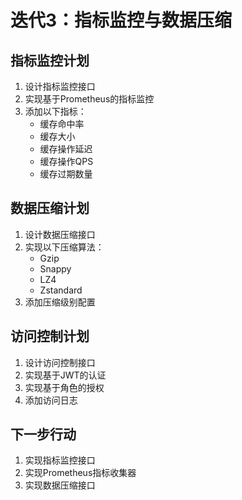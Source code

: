 # 迭代3：指标监控与数据压缩

## 指标监控计划
1. 设计指标监控接口
2. 实现基于Prometheus的指标监控
3. 添加以下指标：
   - 缓存命中率
   - 缓存大小
   - 缓存操作延迟
   - 缓存操作QPS
   - 缓存过期数量

## 数据压缩计划
1. 设计数据压缩接口
2. 实现以下压缩算法：
   - Gzip
   - Snappy
   - LZ4
   - Zstandard
3. 添加压缩级别配置

## 访问控制计划
1. 设计访问控制接口
2. 实现基于JWT的认证
3. 实现基于角色的授权
4. 添加访问日志

## 下一步行动
1. 实现指标监控接口
2. 实现Prometheus指标收集器
3. 实现数据压缩接口 